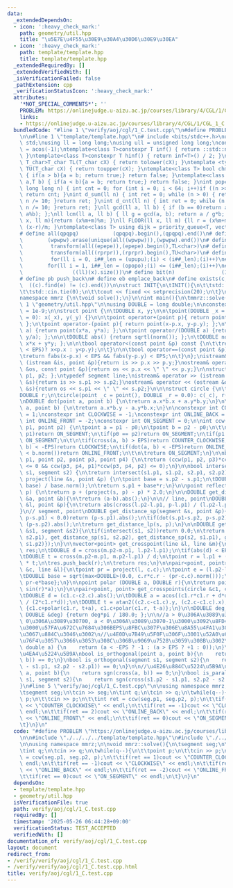 ```yaml
---
data:
  _extendedDependsOn:
  - icon: ':heavy_check_mark:'
    path: geometry/util.hpp
    title: "\u5E7E\u4F55\u30E9\u30A4\u30D6\u30E9\u30EA"
  - icon: ':heavy_check_mark:'
    path: template/template.hpp
    title: template/template.hpp
  _extendedRequiredBy: []
  _extendedVerifiedWith: []
  _isVerificationFailed: false
  _pathExtension: cpp
  _verificationStatusIcon: ':heavy_check_mark:'
  attributes:
    '*NOT_SPECIAL_COMMENTS*': ''
    PROBLEM: https://onlinejudge.u-aizu.ac.jp/courses/library/4/CGL/1/CGL_1_C
    links:
    - https://onlinejudge.u-aizu.ac.jp/courses/library/4/CGL/1/CGL_1_C
  bundledCode: "#line 1 \"verify/aoj/cgl/1_C.test.cpp\"\n#define PROBLEM \"https://onlinejudge.u-aizu.ac.jp/courses/library/4/CGL/1/CGL_1_C\"\
    \n\n#line 1 \"template/template.hpp\"\n# include <bits/stdc++.h>\nusing namespace\
    \ std;\nusing ll = long long;\nusing ull = unsigned long long;\nconst double pi\
    \ = acos(-1);\ntemplate<class T>constexpr T inf() { return ::std::numeric_limits<T>::max();\
    \ }\ntemplate<class T>constexpr T hinf() { return inf<T>() / 2; }\ntemplate <typename\
    \ T_char>T_char TL(T_char cX) { return tolower(cX); }\ntemplate <typename T_char>T_char\
    \ TU(T_char cX) { return toupper(cX); }\ntemplate<class T> bool chmin(T& a,T b)\
    \ { if(a > b){a = b; return true;} return false; }\ntemplate<class T> bool chmax(T&\
    \ a,T b) { if(a < b){a = b; return true;} return false; }\nint popcnt(unsigned\
    \ long long n) { int cnt = 0; for (int i = 0; i < 64; i++)if ((n >> i) & 1)cnt++;\
    \ return cnt; }\nint d_sum(ll n) { int ret = 0; while (n > 0) { ret += n % 10;\
    \ n /= 10; }return ret; }\nint d_cnt(ll n) { int ret = 0; while (n > 0) { ret++;\
    \ n /= 10; }return ret; }\nll gcd(ll a, ll b) { if (b == 0)return a; return gcd(b,\
    \ a%b); };\nll lcm(ll a, ll b) { ll g = gcd(a, b); return a / g*b; };\nll MOD(ll\
    \ x, ll m){return (x%m+m)%m; }\nll FLOOR(ll x, ll m) {ll r = (x%m+m)%m; return\
    \ (x-r)/m; }\ntemplate<class T> using dijk = priority_queue<T, vector<T>, greater<T>>;\n\
    # define all(qpqpq)           (qpqpq).begin(),(qpqpq).end()\n# define UNIQUE(wpwpw)\
    \        (wpwpw).erase(unique(all((wpwpw))),(wpwpw).end())\n# define LOWER(epepe)\
    \         transform(all((epepe)),(epepe).begin(),TL<char>)\n# define UPPER(rprpr)\
    \         transform(all((rprpr)),(rprpr).begin(),TU<char>)\n# define rep(i,upupu)\
    \         for(ll i = 0, i##_len = (upupu);(i) < (i##_len);(i)++)\n# define reps(i,opopo)\
    \        for(ll i = 1, i##_len = (opopo);(i) <= (i##_len);(i)++)\n# define len(x)\
    \                ((ll)(x).size())\n# define bit(n)               (1LL << (n))\n\
    # define pb push_back\n# define eb emplace_back\n# define exists(c, e)       \
    \  ((c).find(e) != (c).end())\n\nstruct INIT{\n\tINIT(){\n\t\tstd::ios::sync_with_stdio(false);\n\
    \t\tstd::cin.tie(0);\n\t\tcout << fixed << setprecision(20);\n\t}\n}INIT;\n\n\
    namespace mmrz {\n\tvoid solve();\n}\n\nint main(){\n\tmmrz::solve();\n}\n#line\
    \ 1 \"geometry/util.hpp\"\n\nusing DOUBLE = long double;\n\nconstexpr DOUBLE EPS\
    \ = 1e-9;\n\nstruct point {\n\tDOUBLE x, y;\n\n\tpoint(DOUBLE _x = 0, DOUBLE _y\
    \ = 0): x(_x), y(_y) {}\n\n\tpoint operator+(point p){ return point(x+p.x, y+p.y);\
    \ };\n\tpoint operator-(point p){ return point(x-p.x, y-p.y); };\n\tpoint operator*(DOUBLE\
    \ a) {return point(x*a, y*a); };\n\tpoint operator/(DOUBLE a) {return point(x/a,\
    \ y/a); };\n\n\tDOUBLE abs() {return sqrtl(norm()); };\n\tDOUBLE norm() {return\
    \ x*x + y*y; };\n\n\tbool operator<(const point &p) const {\n\t\treturn (not (fabs(x-p.x)\
    \ < EPS)? x<p.x : y<p.y);\n\t}\n\n\tbool operator==(const point &p) const {\n\t\
    \treturn fabs(x-p.x) < EPS && fabs(y-p.y) < EPS;\n\t}\n};\nistream& operator >>\
    \ (istream &is, point &p){return is >> p.x >> p.y;}\nostream& operator << (ostream\
    \ &os, const point &p){return os << p.x << \" \" << p.y;}\n\nstruct segment {point\
    \ p1, p2; };\ntypedef segment line;\nistream& operator >> (istream &is, segment\
    \ &s){return is >> s.p1 >> s.p2;}\nostream& operator << (ostream &os, const segment\
    \ &s){return os << s.p1 << \" \" << s.p2;}\n\n\nstruct circle {\n\tpoint c;\n\t\
    DOUBLE r;\n\tcircle(point _c = point(), DOUBLE _r = 0.0): c(_c), r(_r) {}\n};\n\
    \nDOUBLE dot(point a, point b) {\n\treturn a.x*b.x + a.y*b.y;\n}\n\nDOUBLE cross(point\
    \ a, point b) {\n\treturn a.x*b.y - a.y*b.x;\n}\n\nconstexpr int COUNTER_CLOCKWISE\
    \ = 1;\nconstexpr int CLOCKWISE = -1;\nconstexpr int ONLINE_BACK = 2;\nconstexpr\
    \ int ONLINE_FRONT = -2;\nconstexpr int ON_SEGMENT = 0;\n\nint ccw(point p0, point\
    \ p1, point p2) {\n\tpoint a = p1 - p0;\n\tpoint b = p2 - p0;\n\t\n\tif(p0 ==\
    \ p1)return ON_SEGMENT;\n\tif(p0 == p2)return ON_SEGMENT;\n\tif(p1 == p2)return\
    \ ON_SEGMENT;\n\t\n\tif(cross(a, b) > EPS)return COUNTER_CLOCKWISE;\n\tif(cross(a,\
    \ b) < -EPS)return CLOCKWISE;\n\tif(dot(a, b) < -EPS)return ONLINE_BACK;\n\tif(a.norm()\
    \ < b.norm())return ONLINE_FRONT;\n\t\n\treturn ON_SEGMENT;\n}\n\nbool intersect(point\
    \ p1, point p2, point p3, point p4) {\n\treturn (ccw(p1, p2, p3)*ccw(p1, p2, p4)\
    \ <= 0 && ccw(p3, p4, p1)*ccw(p3, p4, p2) <= 0);\n}\n\nbool intersect(segment\
    \ s1, segment s2) {\n\treturn intersect(s1.p1, s1.p2, s2.p1, s2.p2);\n}\n\npoint\
    \ project(line &s, point &p) {\n\tpoint base = s.p2 - s.p1;\n\tDOUBLE r = dot(p-s.p1,\
    \ base) / base.norm();\n\treturn s.p1 + base*r;\n}\n\npoint reflect(line s, point\
    \ p) {\n\treturn p + (project(s, p) - p) * 2.0;\n}\n\nDOUBLE get_distance(point\
    \ &a, point &b){\n\treturn (a-b).abs();\n}\n\n// line, point\nDOUBLE get_distance_lp(line\
    \ &l, point &p){\n\treturn abs(cross(l.p2-l.p1, p-l.p1) / (l.p2-l.p1).abs());\n\
    }\n// segment, point\nDOUBLE get_distance_sp(segment &s, point &p){\n\tif(dot(s.p2-s.p1,\
    \ p-s.p1) < 0.0)return (p-s.p1).abs();\n\tif(dot(s.p1-s.p2, p-s.p2) < 0.0)return\
    \ (p-s.p2).abs();\n\treturn get_distance_lp(s, p);\n}\n\nDOUBLE get_distance(segment\
    \ &s1, segment &s2){\n\tif(intersect(s1, s2))return 0.0;\n\treturn min({get_distance_sp(s1,\
    \ s2.p1), get_distance_sp(s1, s2.p2), get_distance_sp(s2, s1.p1), get_distance_sp(s2,\
    \ s1.p2)});\n}\n\nvector<point> get_crosspoint(line &l, line &m){\n\tvector<point>\
    \ res;\n\tDOUBLE d = cross(m.p2-m.p1, l.p2-l.p1);\n\tif(abs(d) < EPS)return vector<point>();\n\
    \tDOUBLE t = cross(m.p2-m.p1, m.p2-l.p1) / d;\n\tpoint r = l.p1 + (l.p2-l.p1)\
    \ * t;\n\tres.push_back(r);\n\treturn res;\n}\n\npair<point, point> get_crosspoints(circle\
    \ &c, line &l){\n\tpoint pr = project(l, c.c);\n\tpoint e = (l.p2-l.p1)/(l.p2-l.p1).abs();\n\
    \tDOUBLE base = sqrt(max<DOUBLE>(0.0, c.r*c.r - (pr-c.c).norm()));\n\treturn {pr+e*base,\
    \ pr-e*base};\n}\n\npoint polar (DOUBLE a, DOUBLE r){\n\treturn point(cos(r)*a,\
    \ sin(r)*a);\n}\n\npair<point, point> get_crosspoints(circle &c1, circle &c2){\n\
    \tDOUBLE d = (c1.c-c2.c).abs();\n\tDOUBLE a = acos((c1.r*c1.r + d*d - c2.r*c2.r)\
    \ / (2*c1.r*d));\n\tDOUBLE t = atan2((c2.c-c1.c).y, (c2.c-c1.c).x);\n\treturn\
    \ {c1.c+polar(c1.r, t+a), c1.c+polar(c1.r, t-a)};\n}\n\nDOUBLE deg_to_rad(const\
    \ DOUBLE &deg) {return deg*pi / 180.0; };\n\n//a > 0\u306A\u3089\u3070+1, a ==\
    \ 0\u306A\u3089\u30700, a < 0\u306A\u3089\u3070-1\u3000\u3092\u8FD4\u3059\u3002\
    \u3000\u57FA\u672C\u7684\u306BEPS\u8FBC\u307F\u306E\u8A55\u4FA1\u306F\u3053\u308C\
    \u3067\u884C\u3046\u3002\n//\u4E0D\u7B49\u5F0F\u306F\u3001\u52A0\u6E1B\u7B97\u306B\
    \u76F4\u3057\u3066\u3053\u308C\u306B\u9069\u7528\u3059\u308B\u3002\nint sgn(const\
    \ double a) {\n    return (a < -EPS ? -1 : (a > EPS ? +1 : 0));\n}\n\n//\u76F4\
    \u4EA4\u5224\u5B9A\nbool is_orthogonal(point a, point b){\n    return sgn(dot(a,\
    \ b)) == 0;\n}\nbool is_orthogonal(segment s1, segment s2){\n    return sgn(dot(s1.p2\
    \ - s1.p1, s2.p2 - s2.p1)) == 0;\n}\n\n//\u4E26\u884C\u5224\u5B9A\nbool is_parallel(point\
    \ a, point b){\n    return sgn(cross(a, b)) == 0;\n}\nbool is_parallel(segment\
    \ s1, segment s2){\n    return sgn(cross(s1.p2 - s1.p1, s2.p2 - s2.p1)) == 0;\n\
    }\n#line 5 \"verify/aoj/cgl/1_C.test.cpp\"\n\nusing namespace mmrz;\n\nvoid mmrz::solve(){\n\
    \tsegment seg;\n\tcin >> seg;\n\tint q;\n\tcin >> q;\n\twhile(q--){\n\t\tpoint\
    \ p;\n\t\tcin >> p;\n\t\tint ret = ccw(seg.p1, seg.p2, p);\n\t\tif(ret == 1)cout\
    \ << \"COUNTER_CLOCKWISE\" << endl;\n\t\tif(ret == -1)cout << \"CLOCKWISE\" <<\
    \ endl;\n\t\tif(ret == 2)cout << \"ONLINE_BACK\" << endl;\n\t\tif(ret == -2)cout\
    \ << \"ONLINE_FRONT\" << endl;\n\t\tif(ret == 0)cout << \"ON_SEGMENT\" << endl;\n\
    \t}\n}\n"
  code: "#define PROBLEM \"https://onlinejudge.u-aizu.ac.jp/courses/library/4/CGL/1/CGL_1_C\"\
    \n\n#include \"./../../../template/template.hpp\"\n#include \"./../../../geometry/util.hpp\"\
    \n\nusing namespace mmrz;\n\nvoid mmrz::solve(){\n\tsegment seg;\n\tcin >> seg;\n\
    \tint q;\n\tcin >> q;\n\twhile(q--){\n\t\tpoint p;\n\t\tcin >> p;\n\t\tint ret\
    \ = ccw(seg.p1, seg.p2, p);\n\t\tif(ret == 1)cout << \"COUNTER_CLOCKWISE\" <<\
    \ endl;\n\t\tif(ret == -1)cout << \"CLOCKWISE\" << endl;\n\t\tif(ret == 2)cout\
    \ << \"ONLINE_BACK\" << endl;\n\t\tif(ret == -2)cout << \"ONLINE_FRONT\" << endl;\n\
    \t\tif(ret == 0)cout << \"ON_SEGMENT\" << endl;\n\t}\n}\n"
  dependsOn:
  - template/template.hpp
  - geometry/util.hpp
  isVerificationFile: true
  path: verify/aoj/cgl/1_C.test.cpp
  requiredBy: []
  timestamp: '2025-05-26 06:44:28+09:00'
  verificationStatus: TEST_ACCEPTED
  verifiedWith: []
documentation_of: verify/aoj/cgl/1_C.test.cpp
layout: document
redirect_from:
- /verify/verify/aoj/cgl/1_C.test.cpp
- /verify/verify/aoj/cgl/1_C.test.cpp.html
title: verify/aoj/cgl/1_C.test.cpp
---
```

